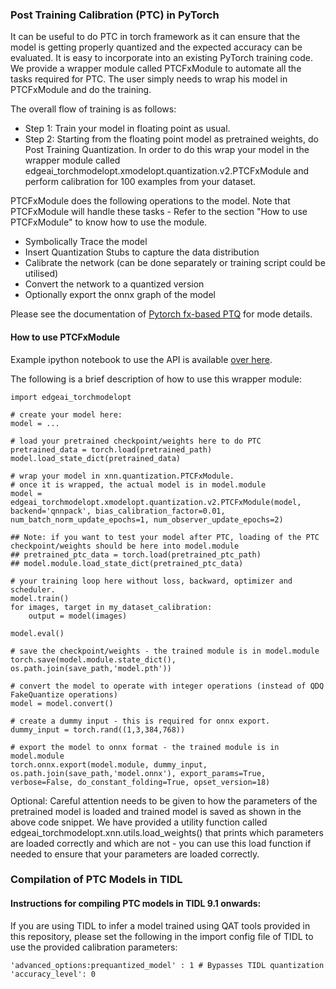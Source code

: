 ### Post Training Calibration (PTC) in PyTorch

It can be useful to do PTC in torch framework as it can ensure that the model is getting properly quantized and the expected accuracy can be evaluated. It is easy to incorporate into an existing PyTorch training code. We provide a wrapper module called PTCFxModule to automate all the tasks required for PTC. The user simply needs to wrap his model in PTCFxModule and do the training.

The overall flow of training is as follows:<br>
- Step 1: Train your model in floating point as usual.<br>
- Step 2: Starting from the floating point model as pretrained weights, do Post Training Quantization. In order to do this wrap your model in the wrapper module called  edgeai_torchmodelopt.xmodelopt.quantization.v2.PTCFxModule and perform calibration for 100 examples from your dataset.<br>

PTCFxModule does the following operations to the model. Note that PTCFxModule will handle these tasks - Refer to the section "How to use  PTCFxModule" to know how to use the module.<br>
- Symbolically Trace the model
- Insert Quantization Stubs to capture the data distribution
- Calibrate the network (can be done separately or training script could be utilised)
- Convert the network to a quantized version
- Optionally export the onnx graph of the model


Please see the documentation of [Pytorch fx-based PTQ](https://pytorch.org/tutorials/prototype/fx_graph_mode_ptq_static.html) for mode details.


#### How to use  PTCFxModule
Example ipython notebook to use the API is available [over here](../../../../../example_notebooks/quantization_ptc.ipynb).

The following is a brief description of how to use this wrapper module: 
```
import edgeai_torchmodelopt

# create your model here:
model = ...

# load your pretrained checkpoint/weights here to do PTC
pretrained_data = torch.load(pretrained_path)
model.load_state_dict(pretrained_data)

# wrap your model in xnn.quantization.PTCFxModule. 
# once it is wrapped, the actual model is in model.module
model = edgeai_torchmodelopt.xmodelopt.quantization.v2.PTCFxModule(model, backend='qnnpack', bias_calibration_factor=0.01, num_batch_norm_update_epochs=1, num_observer_update_epochs=2)

## Note: if you want to test your model after PTC, loading of the PTC checkpoint/weights should be here into model.module
## pretrained_ptc_data = torch.load(pretrained_ptc_path)
## model.module.load_state_dict(pretrained_ptc_data)

# your training loop here without loss, backward, optimizer and scheduler. 
model.train()
for images, target in my_dataset_calibration:
    output = model(images)

model.eval()

# save the checkpoint/weights - the trained module is in model.module
torch.save(model.module.state_dict(), os.path.join(save_path,'model.pth'))

# convert the model to operate with integer operations (instead of QDQ FakeQuantize operations)
model = model.convert()

# create a dummy input - this is required for onnx export.
dummy_input = torch.rand((1,3,384,768))

# export the model to onnx format - the trained module is in model.module
torch.onnx.export(model.module, dummy_input, os.path.join(save_path,'model.onnx'), export_params=True, verbose=False, do_constant_folding=True, opset_version=18)
```

Optional: Careful attention needs to be given to how the parameters of the pretrained model is loaded and trained model is saved as shown in the above code snippet. We have provided a utility function called edgeai_torchmodelopt.xnn.utils.load_weights() that prints which parameters are loaded correctly and which are not - you can use this load function if needed to ensure that your parameters are loaded correctly.


### Compilation of PTC Models in TIDL

#### Instructions for compiling PTC models in TIDL 9.1 onwards:

If you are using TIDL to infer a model trained using QAT tools provided in this repository, please set the following in the import config file of TIDL to use the provided calibration parameters: <br>
```
'advanced_options:prequantized_model' : 1 # Bypasses TIDL quantization
'accuracy_level': 0 
```


